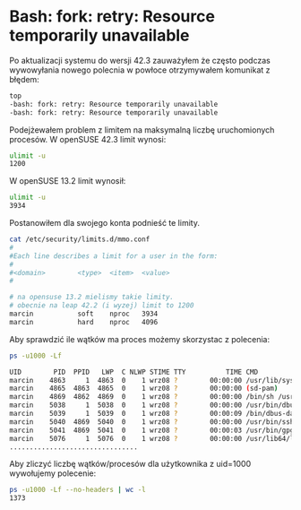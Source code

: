 Bash: fork: retry: Resource temporarily unavailable
===================================================

Po aktualizacji systemu do wersji 42.3 zauważyłem że często podczas wywowyłania nowego polecnia w powłoce otrzymywałem komunikat z błędem:
``` bash
top
-bash: fork: retry: Resource temporarily unavailable
-bash: fork: retry: Resource temporarily unavailable
```

Podejżewałem problem z limitem na maksymalną liczbę uruchomionych procesów.
W openSUSE 42.3 limit wynosi:
``` bash
ulimit -u
1200
```

W openSUSE 13.2 limit wynosił:
``` bash
ulimit -u
3934
```

Postanowiłem dla swojego konta podnieść te limity.
``` bash
cat /etc/security/limits.d/mmo.conf
#
#Each line describes a limit for a user in the form:
#
#<domain>        <type>  <item>  <value>
#

# na opensuse 13.2 mielismy takie limity.
# obecnie na leap 42.2 (i wyzej) limit to 1200
marcin           soft    nproc   3934
marcin           hard    nproc   4096
```

Aby sprawdzić ile wątków ma proces możemy skorzystac z polecenia:
``` bash
ps -u1000 -Lf

UID        PID  PPID   LWP  C NLWP STIME TTY          TIME CMD
marcin    4863     1  4863  0    1 wrz08 ?        00:00:00 /usr/lib/systemd/systemd —user
marcin    4865  4863  4865  0    1 wrz08 ?        00:00:00 (sd-pam)
marcin    4869  4862  4869  0    1 wrz08 ?        00:00:00 /bin/sh /usr/bin/startkde
marcin    5038     1  5038  0    1 wrz08 ?        00:00:00 /usr/bin/dbus-launch —sh-syntax —exit-with-session /usr/bin/ssh-agent /usr/bin/gpg-agent —sh —daemon —keep-display —write-env-file /home/marcin/.gnupg/agent.info-linux-o4go:0 /etc/X11/xinit/xinitrc
marcin    5039     1  5039  0    1 wrz08 ?        00:00:09 /bin/dbus-daemon —fork —print-pid 5 —print-address 15 —session
marcin    5040  4869  5040  0    1 wrz08 ?        00:00:00 /usr/bin/ssh-agent /usr/bin/gpg-agent —sh —daemon —keep-display —write-env-file /home/marcin/.gnupg/agent.info-linux-o4go:0 /etc/X11/xinit/xinitrc
marcin    5041  4869  5041  0    1 wrz08 ?        00:00:03 /usr/bin/gpg-agent —sh —daemon —keep-display —write-env-file /home/marcin/.gnupg/agent.info-linux-o4go:0 /etc/X11/xinit/xinitrc
marcin    5076     1  5076  0    1 wrz08 ?        00:00:00 /usr/lib64/libexec/kf5/start_kdeinit —kded +kcminit_startup
................................
```

Aby zliczyć liczbę wątków/procesów dla użytkownika z uid=1000 wywołujemy polecenie:
``` bash
ps -u1000 -Lf --no-headers | wc -l
1373
```

